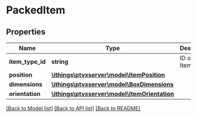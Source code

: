 # PackedItem

## Properties
Name | Type | Description | Notes
------------ | ------------- | ------------- | -------------
**item_type_id** | **string** | ID of the ItemType. | 
**position** | [**\ithings\ptvxserver\model\ItemPosition**](ItemPosition.md) |  | 
**dimensions** | [**\ithings\ptvxserver\model\BoxDimensions**](BoxDimensions.md) |  | 
**orientation** | [**\ithings\ptvxserver\model\ItemOrientation**](ItemOrientation.md) |  | 

[[Back to Model list]](../../README.md#documentation-for-models) [[Back to API list]](../../README.md#documentation-for-api-endpoints) [[Back to README]](../../README.md)


